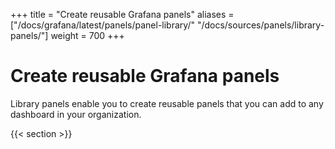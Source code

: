 +++
title = "Create reusable Grafana panels"
aliases = ["/docs/grafana/latest/panels/panel-library/" "/docs/sources/panels/library-panels/"]
weight = 700
+++

# Create reusable Grafana panels

Library panels enable you to create reusable panels that you can add to any dashboard in your organization.

{{< section >}}

